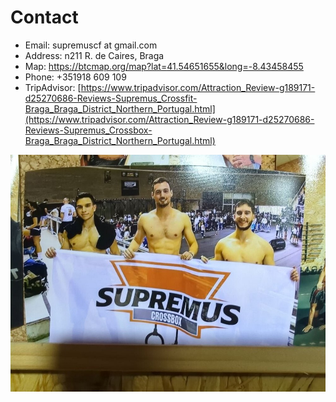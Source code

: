 # Contact


* Email: supremuscf at gmail.com
* Address: n211 R. de Caires, Braga
* Map: https://btcmap.org/map?lat=41.54651655&long=-8.43458455 
* Phone: +351918 609 109
* TripAdvisor: [https://www.tripadvisor.com/Attraction_Review-g189171-d25270686-Reviews-Supremus_Crossfit-Braga_Braga_District_Northern_Portugal.html](https://www.tripadvisor.com/Attraction_Review-g189171-d25270686-Reviews-Supremus_Crossbox-Braga_Braga_District_Northern_Portugal.html)


![](/static/img/supremus-represented.jpg)
